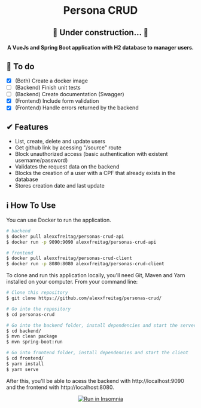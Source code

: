 <h1 align="center">
    Persona CRUD
</h1>

<h2 align="center">🚧 Under construction... 🚧</h2>

<h4 align="center">
  A VueJs and Spring Boot application with H2 database to manager users.
</h4>

## 🎯 To do
- [x] (Both) Create a docker image
- [ ] (Backend) Finish unit tests
- [ ] (Backend) Create documentation (Swagger)
- [x] (Frontend) Include form validation
- [x] (Frontend) Handle errors returned by the backend

## ✔ Features
- List, create, delete and update users
- Get github link by acessing "/source" route
- Block unauthorized access (basic authentication with existent username/password)
- Validates the request data on the backend
- Blocks the creation of a user with a CPF that already exists in the database
- Stores creation date and last update

## :information_source: How To Use

You can use Docker to run the application.
```bash
# backend
$ docker pull alexxfreitag/personas-crud-api
$ docker run -p 9090:9090 alexxfreitag/personas-crud-api

# frontend
$ docker pull alexxfreitag/personas-crud-client
$ docker run -p 8080:8080 alexxfreitag/personas-crud-client
```

To clone and run this application locally, you'll need Git, Maven and Yarn installed on your computer. From your command line:

```bash
# Clone this repository
$ git clone https://github.com/alexxfreitag/personas-crud/

# Go into the repository
$ cd personas-crud

# Go into the backend folder, install dependencies and start the server
$ cd backend/
$ mvn clean package
$ mvn spring-boot:run

# Go into frontend folder, install dependencies and start the client
$ cd frontend/
$ yarn install
$ yarn serve
```

After this, you'll be able to acess the backend with http://localhost:9090 and the frontend with http://localhost:8080.

<p align="center">
  <a href="https://github.com/alexxfreitag/personas-crud/blob/master/.github/PersonaCRUDRoutes.json" target="_blank"><img src="https://insomnia.rest/images/run.svg" alt="Run in Insomnia"></a>
</p>
